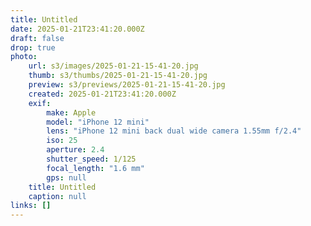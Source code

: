 ```yaml
---
title: Untitled
date: 2025-01-21T23:41:20.000Z
draft: false
drop: true
photo:
    url: s3/images/2025-01-21-15-41-20.jpg
    thumb: s3/thumbs/2025-01-21-15-41-20.jpg
    preview: s3/previews/2025-01-21-15-41-20.jpg
    created: 2025-01-21T23:41:20.000Z
    exif:
        make: Apple
        model: "iPhone 12 mini"
        lens: "iPhone 12 mini back dual wide camera 1.55mm f/2.4"
        iso: 25
        aperture: 2.4
        shutter_speed: 1/125
        focal_length: "1.6 mm"
        gps: null
    title: Untitled
    caption: null
links: []
---
```

